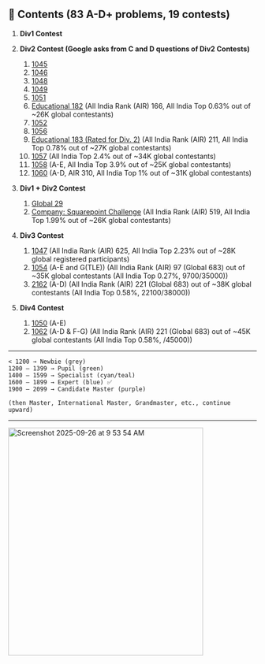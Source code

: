 ## 📂 Contents (83 A-D+ problems, 19 contests)

1. **Div1 Contest**

2. **Div2 Contest (Google asks from C and D questions of Div2 Contests)**

   1. [1045](./div2/1045)
   2. [1046](./div2/1046)
   3. [1048](./div2/1048)
   4. [1049](./div2/1049)
   5. [1051](./div2/1051)
   6. [Educational 182](./div2/Educational182) (All India Rank (AIR) 166, All India Top 0.63% out of ~26K global contestants)
   7. [1052](./div2/1052)
   8. [1056](./div2/1056)
   9. [Educational 183 (Rated for Div. 2)](./div2/Educational183) (All India Rank (AIR) 211, All India Top 0.78% out of ~27K global contestants)
   10. [1057](./div2/1057) (All India Top 2.4% out of ~34K global contestants)
   11. [1058](./div2/1058) (A-E, All India Top 3.9% out of ~25K global contestants)
   12. [1060](./div2/2154) (A-D, AIR 310, All India Top 1% out of ~31K global contestants)

3. **Div1 + Div2 Contest**

   1. [Global 29](./div1+2/29)
   2. [Company: Squarepoint Challenge](.div1+2/1055) (All India Rank (AIR) 519, All India Top 1.99% out of ~26K global contestants)

4. **Div3 Contest**

   1. [1047](./div3/1047) (All India Rank (AIR) 625, All India Top 2.23% out of ~28K global registered participants)
   2. [1054](./div3/1054) (A-E and G(TLE)) (All India Rank (AIR) 97 (Global 683) out of ~35K global contestants (All India Top 0.27%, 9700/35000))
   3. [2162](./div3/2162) (A-D) (All India Rank (AIR) 221 (Global 683) out of ~38K global contestants (All India Top 0.58%, 22100/38000))

5. **Div4 Contest**

   1. [1050](./div2/1050) (A-E)
   2. [1062](./div2/1062) (A-D & F-G) (All India Rank (AIR) 221 (Global 683) out of ~45K global contestants (All India Top 0.58%, /45000))

---

```
< 1200 → Newbie (grey)
1200 – 1399 → Pupil (green)
1400 – 1599 → Specialist (cyan/teal)
1600 – 1899 → Expert (blue) ✅
1900 – 2099 → Candidate Master (purple)

(then Master, International Master, Grandmaster, etc., continue upward)
```

---

<img width="395" height="463" alt="Screenshot 2025-09-26 at 9 53 54 AM" src="https://github.com/user-attachments/assets/02820f03-835e-4d4a-b439-b8132004cc92" />
